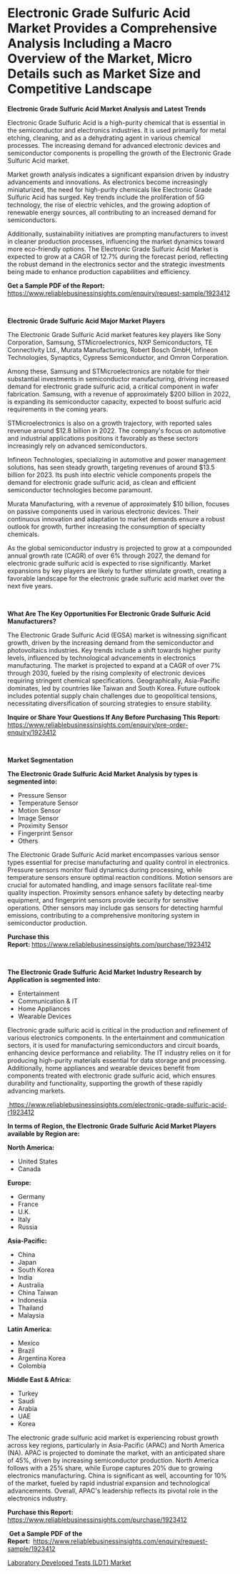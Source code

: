 <p><h1>Electronic Grade Sulfuric Acid Market Provides a Comprehensive Analysis Including a Macro Overview of the Market, Micro Details such as Market Size and Competitive Landscape</h1></p><p><strong>Electronic Grade Sulfuric Acid Market Analysis and Latest Trends</strong></p>
<p><p>Electronic Grade Sulfuric Acid is a high-purity chemical that is essential in the semiconductor and electronics industries. It is used primarily for metal etching, cleaning, and as a dehydrating agent in various chemical processes. The increasing demand for advanced electronic devices and semiconductor components is propelling the growth of the Electronic Grade Sulfuric Acid market.</p><p>Market growth analysis indicates a significant expansion driven by industry advancements and innovations. As electronics become increasingly miniaturized, the need for high-purity chemicals like Electronic Grade Sulfuric Acid has surged. Key trends include the proliferation of 5G technology, the rise of electric vehicles, and the growing adoption of renewable energy sources, all contributing to an increased demand for semiconductors.</p><p>Additionally, sustainability initiatives are prompting manufacturers to invest in cleaner production processes, influencing the market dynamics toward more eco-friendly options. The Electronic Grade Sulfuric Acid Market is expected to grow at a CAGR of 12.7% during the forecast period, reflecting the robust demand in the electronics sector and the strategic investments being made to enhance production capabilities and efficiency.</p></p>
<p><strong>Get a Sample PDF of the Report:&nbsp;</strong> <a href="https://www.reliablebusinessinsights.com/enquiry/request-sample/1923412?utm_campaign=2224&utm_medium=2&utm_source=Github&utm_content=ia&utm_term=28032025&utm_id=electronic-grade-sulfuric-acid">https://www.reliablebusinessinsights.com/enquiry/request-sample/1923412</a></p>
<p>&nbsp;</p>
<p><strong>Electronic Grade Sulfuric Acid Major Market Players</strong></p>
<p><p>The Electronic Grade Sulfuric Acid market features key players like Sony Corporation, Samsung, STMicroelectronics, NXP Semiconductors, TE Connectivity Ltd., Murata Manufacturing, Robert Bosch GmbH, Infineon Technologies, Synaptics, Cypress Semiconductor, and Omron Corporation. </p><p>Among these, Samsung and STMicroelectronics are notable for their substantial investments in semiconductor manufacturing, driving increased demand for electronic grade sulfuric acid, a critical component in wafer fabrication. Samsung, with a revenue of approximately $200 billion in 2022, is expanding its semiconductor capacity, expected to boost sulfuric acid requirements in the coming years.</p><p>STMicroelectronics is also on a growth trajectory, with reported sales revenue around $12.8 billion in 2022. The company's focus on automotive and industrial applications positions it favorably as these sectors increasingly rely on advanced semiconductors.</p><p>Infineon Technologies, specializing in automotive and power management solutions, has seen steady growth, targeting revenues of around $13.5 billion for 2023. Its push into electric vehicle components propels the demand for electronic grade sulfuric acid, as clean and efficient semiconductor technologies become paramount.</p><p>Murata Manufacturing, with a revenue of approximately $10 billion, focuses on passive components used in various electronic devices. Their continuous innovation and adaptation to market demands ensure a robust outlook for growth, further increasing the consumption of specialty chemicals.</p><p>As the global semiconductor industry is projected to grow at a compounded annual growth rate (CAGR) of over 6% through 2027, the demand for electronic grade sulfuric acid is expected to rise significantly. Market expansions by key players are likely to further stimulate growth, creating a favorable landscape for the electronic grade sulfuric acid market over the next five years.</p></p>
<p>&nbsp;</p>
<p><strong>What Are The Key Opportunities For Electronic Grade Sulfuric Acid Manufacturers?</strong></p>
<p><p>The Electronic Grade Sulfuric Acid (EGSA) market is witnessing significant growth, driven by the increasing demand from the semiconductor and photovoltaics industries. Key trends include a shift towards higher purity levels, influenced by technological advancements in electronics manufacturing. The market is projected to expand at a CAGR of over 7% through 2030, fueled by the rising complexity of electronic devices requiring stringent chemical specifications. Geographically, Asia-Pacific dominates, led by countries like Taiwan and South Korea. Future outlook includes potential supply chain challenges due to geopolitical tensions, necessitating diversification of sourcing strategies to ensure stability.</p></p>
<p><strong>Inquire or Share Your Questions If Any Before Purchasing This Report:</strong> <a href="https://www.reliablebusinessinsights.com/enquiry/pre-order-enquiry/1923412?utm_campaign=2224&utm_medium=2&utm_source=Github&utm_content=ia&utm_term=28032025&utm_id=electronic-grade-sulfuric-acid">https://www.reliablebusinessinsights.com/enquiry/pre-order-enquiry/1923412</a></p>
<p>&nbsp;</p>
<p><strong>Market Segmentation</strong></p>
<p><strong>The Electronic Grade Sulfuric Acid Market Analysis by types is segmented into:</strong></p>
<p><ul><li>Pressure Sensor</li><li>Temperature Sensor</li><li>Motion Sensor</li><li>Image Sensor</li><li>Proximity Sensor</li><li>Fingerprint Sensor</li><li>Others</li></ul></p>
<p><p>The Electronic Grade Sulfuric Acid market encompasses various sensor types essential for precise manufacturing and quality control in electronics. Pressure sensors monitor fluid dynamics during processing, while temperature sensors ensure optimal reaction conditions. Motion sensors are crucial for automated handling, and image sensors facilitate real-time quality inspection. Proximity sensors enhance safety by detecting nearby equipment, and fingerprint sensors provide security for sensitive operations. Other sensors may include gas sensors for detecting harmful emissions, contributing to a comprehensive monitoring system in semiconductor production.</p></p>
<p><strong>Purchase this Report:&nbsp;</strong><a href="https://www.reliablebusinessinsights.com/purchase/1923412?utm_campaign=2224&utm_medium=2&utm_source=Github&utm_content=ia&utm_term=28032025&utm_id=electronic-grade-sulfuric-acid">https://www.reliablebusinessinsights.com/purchase/1923412</a></p>
<p>&nbsp;</p>
<p><strong>The Electronic Grade Sulfuric Acid Market Industry Research by Application is segmented into:</strong></p>
<p><ul><li>Entertainment</li><li>Communication & IT</li><li>Home Appliances</li><li>Wearable Devices</li></ul></p>
<p><p>Electronic grade sulfuric acid is critical in the production and refinement of various electronics components. In the entertainment and communication sectors, it is used for manufacturing semiconductors and circuit boards, enhancing device performance and reliability. The IT industry relies on it for producing high-purity materials essential for data storage and processing. Additionally, home appliances and wearable devices benefit from components treated with electronic grade sulfuric acid, which ensures durability and functionality, supporting the growth of these rapidly advancing markets.</p></p>
<p><a href="https://www.reliablebusinessinsights.com/electronic-grade-sulfuric-acid-r1923412?utm_campaign=2224&utm_medium=2&utm_source=Github&utm_content=ia&utm_term=28032025&utm_id=electronic-grade-sulfuric-acid">&nbsp;https://www.reliablebusinessinsights.com/electronic-grade-sulfuric-acid-r1923412</a></p>
<p><strong>In terms of Region, the Electronic Grade Sulfuric Acid Market Players available by Region are:</strong></p>
<p>
    <p> <strong> North America: </strong>
        <ul>
            <li>United States</li>
            <li>Canada</li>
        </ul>
        </p> 
    <p> <strong> Europe: </strong>
        <ul>
            <li>Germany</li>
            <li>France</li>
            <li>U.K.</li>
            <li>Italy</li>
            <li>Russia</li>
        </ul>
        </p> 
    <p> <strong> Asia-Pacific: </strong>
        <ul>
            <li>China</li>
            <li>Japan</li>
            <li>South Korea</li>
            <li>India</li>
            <li>Australia</li>
            <li>China Taiwan</li>
            <li>Indonesia</li>
            <li>Thailand</li>
            <li>Malaysia</li>
        </ul>
        </p> 
    <p> <strong> Latin America: </strong>
        <ul>
            <li>Mexico</li>
            <li>Brazil</li>
            <li>Argentina Korea</li>
            <li>Colombia</li>
        </ul>
        </p> 
    <p> <strong> Middle East & Africa: </strong>
        <ul>
            <li>Turkey</li>
            <li>Saudi</li>
            <li>Arabia</li>
            <li>UAE</li>
            <li>Korea</li>
        </ul>
    </p>
    </p>
<p><p>The electronic grade sulfuric acid market is experiencing robust growth across key regions, particularly in Asia-Pacific (APAC) and North America (NA). APAC is projected to dominate the market, with an anticipated share of 45%, driven by increasing semiconductor production. North America follows with a 25% share, while Europe captures 20% due to growing electronics manufacturing. China is significant as well, accounting for 10% of the market, fueled by rapid industrial expansion and technological advancements. Overall, APAC's leadership reflects its pivotal role in the electronics industry.</p></p>
<p><strong>Purchase this Report: </strong><a href="https://www.reliablebusinessinsights.com/purchase/1923412?utm_campaign=2224&utm_medium=2&utm_source=Github&utm_content=ia&utm_term=28032025&utm_id=electronic-grade-sulfuric-acid">https://www.reliablebusinessinsights.com/purchase/1923412</a></p>
<p>&nbsp;<strong>Get a Sample PDF of the Report:&nbsp;&nbsp;</strong><a href="https://www.reliablebusinessinsights.com/enquiry/request-sample/1923412?utm_campaign=2224&utm_medium=2&utm_source=Github&utm_content=ia&utm_term=28032025&utm_id=electronic-grade-sulfuric-acid">https://www.reliablebusinessinsights.com/enquiry/request-sample/1923412</a></p>
<p><strong></strong></p>
<p><p><a href="https://github.com/gerdabatiskzv9/Market-Research-Report-List-1/blob/main/laboratory-developed-tests-ldt-market.md?utm_campaign=2224&utm_medium=2&utm_source=Github&utm_content=ia&utm_term=28032025&utm_id=electronic-grade-sulfuric-acid">Laboratory Developed Tests (LDT) Market</a></p></p>